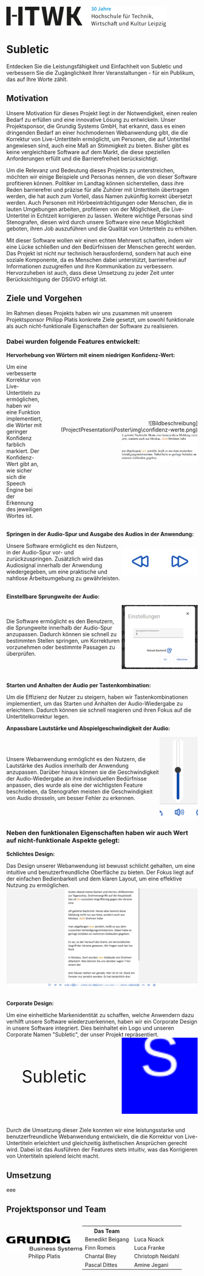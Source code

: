 <div style="display: flex;">
    <div style="flex: 1; float: left; align-items:center; margin-top: 30px; margin-right:">
      <img src="ProjectPresentation\Poster\img\Logo_HTWK.svg" alt="HTWK-Logo">
    </div>
</div>

# Subletic

Entdecken Sie die Leistungsfähigkeit und Einfachheit von Subletic und verbessern Sie die Zugänglichkeit Ihrer Veranstaltungen - für ein Publikum, das auf Ihre Worte zählt.

## Motivation

Unsere Motivation für dieses Projekt liegt in der Notwendigkeit, einen realen Bedarf zu erfüllen und eine innovative Lösung zu entwickeln. Unser Projektsponsor, die Grundig Systems GmbH, hat erkannt, dass es einen dringenden Bedarf an einer hochmodernen Webanwendung gibt, die die Korrektur von Live-Untertiteln ermöglicht, um Personen, die auf Untertitel angewiesen sind, auch eine Maß an Stimmigkeit zu bieten. Bisher gibt es keine vergleichbare Software auf dem Markt, die diese speziellen Anforderungen erfüllt und die Barrierefreiheit berücksichtigt.

Um die Relevanz und Bedeutung dieses Projekts zu unterstreichen, möchten wir einige Beispiele und Personas nennen, die von dieser Software profitieren können. Politiker im Landtag können sicherstellen, dass ihre Reden barrierefrei und präzise für alle Zuhörer mit Untertiteln übertragen werden, die hat auch zum Vorteil, dass Namen zukünftig korrekt übersetzt werden. Auch Personen mit Hörbeeinträchtigungen oder Menschen, die in lauten Umgebungen arbeiten, profitieren von der Möglichkeit, die Live-Untertitel in Echtzeit korrigieren zu lassen. Weitere wichtige Personas sind Stenografen, diesen wird durch unsere Software eine neue Möglichkeit geboten, ihren Job auszuführen und die Qualität von Untertiteln zu erhöhen.

Mit dieser Software wollen wir einen echten Mehrwert schaffen, indem wir eine Lücke schließen und den Bedürfnissen der Menschen gerecht werden. Das Projekt ist nicht nur technisch herausfordernd, sondern hat auch eine soziale Komponente, da es Menschen dabei unterstützt, barrierefrei auf Informationen zuzugreifen und ihre Kommunikation zu verbessern. Hervorzuheben ist auch, dass diese Umsetzung zu jeder Zeit unter Berücksichtigung der DSGVO erfolgt ist.

## Ziele und Vorgehen

Im Rahmen dieses Projekts haben wir uns zusammen mit unserem Projektsponsor Philipp Platis konkrete Ziele gesetzt, um sowohl funktionale als auch nicht-funktionale Eigenschaften der Software zu realisieren.

### Dabei wurden folgende Features entwickelt:

**Hervorhebung von Wörtern mit einem niedrigen Konfidenz-Wert:**

<div style="display: flex; align-items: center;">
  <div style="flex: 1;">
    Um eine verbesserte Korrektur von Live-Untertiteln zu ermöglichen, haben wir eine Funktion implementiert, die Wörter mit geringer Konfidenz farblich markiert. Der Konfidenz-Wert gibt an, wie sicher sich die Speech Engine bei der Erkennung des jeweiligen Wortes ist.
  </div>
  <div style="text-align: right;">
    ![Bildbeschreibung](ProjectPresentation\Poster\img\confidenz-werte.png)
    <img src="ProjectPresentation\Poster\img\confidenz-werte.png" alt="Hervorgehobene Wörter" width="200">
  </div>
</div>
<br>

**Springen in der Audio-Spur und Ausgabe des Audios in der Anwendung:**

<div style="display: flex; align-items: center;">
  <div style="flex: 1;">
    Unsere Software ermöglicht es den Nutzern, in der Audio-Spur vor- und zurückzuspringen. Zusätzlich wird das Audiosignal innerhalb der Anwendung wiedergegeben, um eine praktische und nahtlose Arbeitsumgebung zu gewährleisten.
  </div>
  <div style="text-align: right;">
    <img src="ProjectPresentation\Poster\img\springen-audio.png" alt="Springen in der Audio Buttons" width="200">
  </div>
</div>
<br>

**Einstellbare Sprungweite der Audio:**

<div style="display: flex; align-items: center;">
  <div style="flex: 1;">
    Die Software ermöglicht es den Benutzern, die Sprungweite innerhalb der Audio-Spur anzupassen. Dadurch können sie schnell zu bestimmten Stellen springen, um Korrekturen vorzunehmen oder bestimmte Passagen zu überprüfen.
  </div>
  <div style="text-align: right;">
    <img src="ProjectPresentation\Poster\img\sprung-settings.png" alt="Sprungweiten Einstellung" width="200">
  </div>
</div>
<br>

**Starten und Anhalten der Audio per Tastenkombination:**

Um die Effizienz der Nutzer zu steigern, haben wir Tastenkombinationen implementiert, um das Starten und Anhalten der Audio-Wiedergabe zu erleichtern. Dadurch können sie schnell reagieren und ihren Fokus auf die Untertitelkorrektur legen.

**Anpassbare Lautstärke und Abspielgeschwindigkeit der Audio:**

<div style="display: flex; align-items: center;">
  <div style="flex: 1;">
    Unsere Webanwendung ermöglicht es den Nutzern, die Lautstärke des Audios innerhalb der Anwendung anzupassen. Darüber hinaus können sie die Geschwindigkeit der Audio-Wiedergabe an ihre individuellen Bedürfnisse anpassen, dies wurde als eine der wichtigsten Feature beschrieben, da Stenografen meisten die Geschwindigkeit von Audio drosseln, um besser Fehler zu erkennen.
  </div>
  <div style="text-align: right;">
    <img src="ProjectPresentation\Poster\img\sound-audio.png" alt="Soundeinstellung Audio" width="100">
  </div>
</div>

### Neben den funktionalen Eigenschaften haben wir auch Wert auf nicht-funktionale Aspekte gelegt:

**Schlichtes Design:**

<div >
  <div style="flex: 1;">
    Das Design unserer Webanwendung ist bewusst schlicht gehalten, um eine intuitive und benutzerfreundliche Oberfläche zu bieten. Der Fokus liegt auf der einfachen Bedienbarkeit und dem klaren Layout, um eine effektive Nutzung zu ermöglichen.
  </div>
  <div >
    <img src="ProjectPresentation\Poster\img\deployed_website.jpg" alt="Webseite">
  </div>
</div>
<br>

**Corporate Design:**

<div >
  <div style="flex: 1;">
    Um eine einheitliche Markenidentität zu schaffen, welche Anwendern dazu verhilft unsere Software wiederzuerkennen, haben wir ein Corporate Design in unsere Software integriert. Dies beinhaltet ein Logo und unseren Corporate Namen "Subletic", der unser Projekt repräsentiert.
  </div>
  <div style="display: flex;">
  <div style="flex: 1; display: flex; align-items: center; justify-content: center; font-size: 45px;">
    Subletic
  </div>
  <div style="flex: 1; text-align: right;">
    <img src="ProjectPresentation\Poster\img\logo.svg" alt="Logo-Subletic" width="200">
  </div>
</div>

</div>
<br>

Durch die Umsetzung dieser Ziele konnten wir eine leistungsstarke und benutzerfreundliche Webanwendung entwickeln, die die Korrektur von Live-Untertiteln erleichtert und gleichzeitig ästhetischen Ansprüchen gerecht wird. Dabei ist das Ausführen der Features stets intuitiv, was das Korrigieren von Untertiteln spielend leicht macht.


## Umsetzung
eee

## Projektsponsor und Team

<div style="display: flex; align-items: center;">
    <div style="display: flex; align-items: center; justify-content: center;">
  <div>
    <img src="ProjectPresentation\Poster\img\grundig.svg" alt="Logo Grundig" width="200">
    <div style="display: flex; justify-content: center;">
      <span>Philipp Platis</span>
    </div>
  </div>
</div>
  <div style="flex: 1;">
    <table>
  <tr>
    <th>Das Team</th>
    <th></th>
  </tr>
  <tr>
    <td>Benedikt Beigang</td>
    <td>Luca Noack</td>
  </tr>
  <tr>
    <td>Finn Romeis</td>
    <td>Luca Franke</td>
  </tr>
  <tr>
    <td>Chantal Bley</td>
    <td>Christoph Neidahl</td>
  </tr>
  <tr>
    <td>Pascal Dittes</td>
    <td>Amine Jegani</td>
  </tr>
</table>
  </div>
</div>